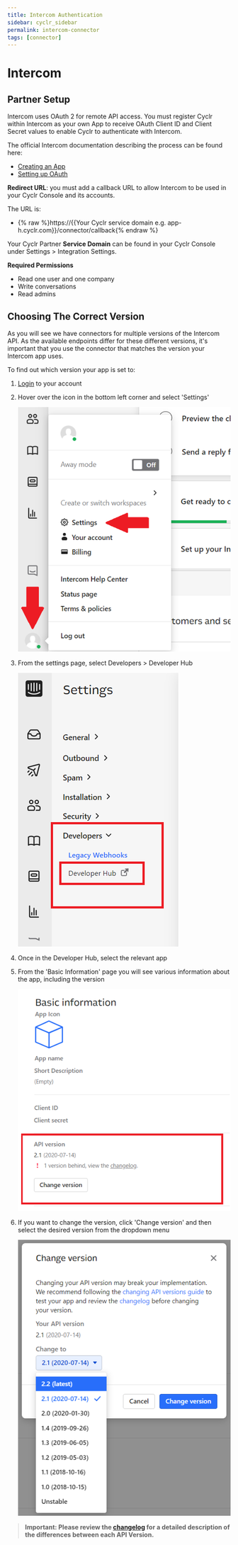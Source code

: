 ```yaml
---
title: Intercom Authentication
sidebar: cyclr_sidebar
permalink: intercom-connector
tags: [connector]
---
```


# Intercom #

Partner Setup
-------------

Intercom uses OAuth 2 for remote API access. You must register Cyclr within Intercom as your own App to receive OAuth Client ID and Client Secret values to enable Cyclr to authenticate with Intercom.

The official Intercom documentation describing the process can be found here:
* [Creating an App](https://developers.intercom.com/building-apps/docs/get-started-developing-on-intercom)
* [Setting up OAuth](https://developers.intercom.com/building-apps/docs/setting-up-oauth)

**Redirect URL**: you must add a callback URL to allow Intercom to be used in your Cyclr Console and its accounts.

The URL is:

*   {% raw %}https://{{Your Cyclr service domain e.g. app-h.cyclr.com}}/connector/callback{% endraw %}

Your Cyclr Partner **Service Domain** can be found in your Cyclr Console under Settings > Integration Settings.

**Required Permissions**
* Read one user and one company
* Write conversations
* Read admins

Choosing The Correct Version
-------------

As you will see we have connectors for multiple versions of the Intercom API. As the available endpoints differ for these different versions, it's important that you use the connector that matches the version your Intercom app uses.

To find out which version your app is set to:

1. [Login](https://app.intercom.com/admins/sign_in?on_pageview_event=sign_in_nav) to your account

2. Hover over the icon in the bottom left corner and select 'Settings'

   ![intercom home](./images/intercom_docs_1.png)
   
3. From the settings page, select Developers > Developer Hub

   ![intercom settings](./images/intercom_docs_2.png)
   
4. Once in the Developer Hub, select the relevant app

5. From the 'Basic Information' page you will see various information about the app, including the version

   ![intercom app information](./images/intercom_docs_3.png)
   
6. If you want to change the version, click 'Change version' and then select the desired version from the dropdown menu

   ![intercom change version](./images/intercom_docs_4.png)
   
> **Important: Please review the [changelog](https://developers.intercom.com/building-apps/docs/api-changelog) for a detailed description of the differences between each API Version.**
